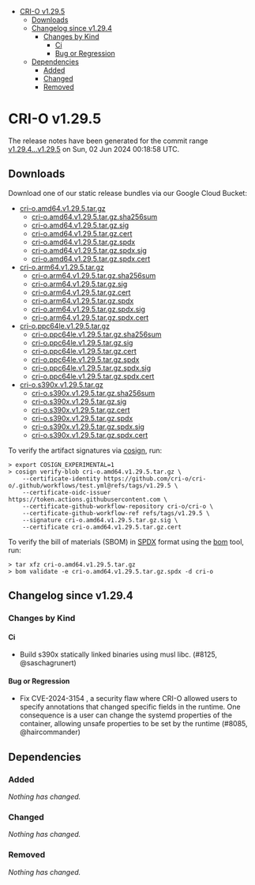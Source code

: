 - [CRI-O v1.29.5](#cri-o-v1295)
  - [Downloads](#downloads)
  - [Changelog since v1.29.4](#changelog-since-v1294)
    - [Changes by Kind](#changes-by-kind)
      - [Ci](#ci)
      - [Bug or Regression](#bug-or-regression)
  - [Dependencies](#dependencies)
    - [Added](#added)
    - [Changed](#changed)
    - [Removed](#removed)

# CRI-O v1.29.5

The release notes have been generated for the commit range
[v1.29.4...v1.29.5](https://github.com/cri-o/cri-o/compare/v1.29.4...v1.29.5) on Sun, 02 Jun 2024 00:18:58 UTC.

## Downloads

Download one of our static release bundles via our Google Cloud Bucket:

- [cri-o.amd64.v1.29.5.tar.gz](https://storage.googleapis.com/cri-o/artifacts/cri-o.amd64.v1.29.5.tar.gz)
  - [cri-o.amd64.v1.29.5.tar.gz.sha256sum](https://storage.googleapis.com/cri-o/artifacts/cri-o.amd64.v1.29.5.tar.gz.sha256sum)
  - [cri-o.amd64.v1.29.5.tar.gz.sig](https://storage.googleapis.com/cri-o/artifacts/cri-o.amd64.v1.29.5.tar.gz.sig)
  - [cri-o.amd64.v1.29.5.tar.gz.cert](https://storage.googleapis.com/cri-o/artifacts/cri-o.amd64.v1.29.5.tar.gz.cert)
  - [cri-o.amd64.v1.29.5.tar.gz.spdx](https://storage.googleapis.com/cri-o/artifacts/cri-o.amd64.v1.29.5.tar.gz.spdx)
  - [cri-o.amd64.v1.29.5.tar.gz.spdx.sig](https://storage.googleapis.com/cri-o/artifacts/cri-o.amd64.v1.29.5.tar.gz.spdx.sig)
  - [cri-o.amd64.v1.29.5.tar.gz.spdx.cert](https://storage.googleapis.com/cri-o/artifacts/cri-o.amd64.v1.29.5.tar.gz.spdx.cert)
- [cri-o.arm64.v1.29.5.tar.gz](https://storage.googleapis.com/cri-o/artifacts/cri-o.arm64.v1.29.5.tar.gz)
  - [cri-o.arm64.v1.29.5.tar.gz.sha256sum](https://storage.googleapis.com/cri-o/artifacts/cri-o.arm64.v1.29.5.tar.gz.sha256sum)
  - [cri-o.arm64.v1.29.5.tar.gz.sig](https://storage.googleapis.com/cri-o/artifacts/cri-o.arm64.v1.29.5.tar.gz.sig)
  - [cri-o.arm64.v1.29.5.tar.gz.cert](https://storage.googleapis.com/cri-o/artifacts/cri-o.arm64.v1.29.5.tar.gz.cert)
  - [cri-o.arm64.v1.29.5.tar.gz.spdx](https://storage.googleapis.com/cri-o/artifacts/cri-o.arm64.v1.29.5.tar.gz.spdx)
  - [cri-o.arm64.v1.29.5.tar.gz.spdx.sig](https://storage.googleapis.com/cri-o/artifacts/cri-o.arm64.v1.29.5.tar.gz.spdx.sig)
  - [cri-o.arm64.v1.29.5.tar.gz.spdx.cert](https://storage.googleapis.com/cri-o/artifacts/cri-o.arm64.v1.29.5.tar.gz.spdx.cert)
- [cri-o.ppc64le.v1.29.5.tar.gz](https://storage.googleapis.com/cri-o/artifacts/cri-o.ppc64le.v1.29.5.tar.gz)
  - [cri-o.ppc64le.v1.29.5.tar.gz.sha256sum](https://storage.googleapis.com/cri-o/artifacts/cri-o.ppc64le.v1.29.5.tar.gz.sha256sum)
  - [cri-o.ppc64le.v1.29.5.tar.gz.sig](https://storage.googleapis.com/cri-o/artifacts/cri-o.ppc64le.v1.29.5.tar.gz.sig)
  - [cri-o.ppc64le.v1.29.5.tar.gz.cert](https://storage.googleapis.com/cri-o/artifacts/cri-o.ppc64le.v1.29.5.tar.gz.cert)
  - [cri-o.ppc64le.v1.29.5.tar.gz.spdx](https://storage.googleapis.com/cri-o/artifacts/cri-o.ppc64le.v1.29.5.tar.gz.spdx)
  - [cri-o.ppc64le.v1.29.5.tar.gz.spdx.sig](https://storage.googleapis.com/cri-o/artifacts/cri-o.ppc64le.v1.29.5.tar.gz.spdx.sig)
  - [cri-o.ppc64le.v1.29.5.tar.gz.spdx.cert](https://storage.googleapis.com/cri-o/artifacts/cri-o.ppc64le.v1.29.5.tar.gz.spdx.cert)
- [cri-o.s390x.v1.29.5.tar.gz](https://storage.googleapis.com/cri-o/artifacts/cri-o.s390x.v1.29.5.tar.gz)
  - [cri-o.s390x.v1.29.5.tar.gz.sha256sum](https://storage.googleapis.com/cri-o/artifacts/cri-o.s390x.v1.29.5.tar.gz.sha256sum)
  - [cri-o.s390x.v1.29.5.tar.gz.sig](https://storage.googleapis.com/cri-o/artifacts/cri-o.s390x.v1.29.5.tar.gz.sig)
  - [cri-o.s390x.v1.29.5.tar.gz.cert](https://storage.googleapis.com/cri-o/artifacts/cri-o.s390x.v1.29.5.tar.gz.cert)
  - [cri-o.s390x.v1.29.5.tar.gz.spdx](https://storage.googleapis.com/cri-o/artifacts/cri-o.s390x.v1.29.5.tar.gz.spdx)
  - [cri-o.s390x.v1.29.5.tar.gz.spdx.sig](https://storage.googleapis.com/cri-o/artifacts/cri-o.s390x.v1.29.5.tar.gz.spdx.sig)
  - [cri-o.s390x.v1.29.5.tar.gz.spdx.cert](https://storage.googleapis.com/cri-o/artifacts/cri-o.s390x.v1.29.5.tar.gz.spdx.cert)

To verify the artifact signatures via [cosign](https://github.com/sigstore/cosign), run:

```console
> export COSIGN_EXPERIMENTAL=1
> cosign verify-blob cri-o.amd64.v1.29.5.tar.gz \
    --certificate-identity https://github.com/cri-o/cri-o/.github/workflows/test.yml@refs/tags/v1.29.5 \
    --certificate-oidc-issuer https://token.actions.githubusercontent.com \
    --certificate-github-workflow-repository cri-o/cri-o \
    --certificate-github-workflow-ref refs/tags/v1.29.5 \
    --signature cri-o.amd64.v1.29.5.tar.gz.sig \
    --certificate cri-o.amd64.v1.29.5.tar.gz.cert
```

To verify the bill of materials (SBOM) in [SPDX](https://spdx.org) format using the [bom](https://sigs.k8s.io/bom) tool, run:

```console
> tar xfz cri-o.amd64.v1.29.5.tar.gz
> bom validate -e cri-o.amd64.v1.29.5.tar.gz.spdx -d cri-o
```

## Changelog since v1.29.4

### Changes by Kind

#### Ci
 - Build s390x statically linked binaries using musl libc. (#8125, @saschagrunert)

#### Bug or Regression
 - Fix CVE-2024-3154 , a security flaw where CRI-O allowed users to specify annotations that changed specific fields in the runtime. One consequence is a user can change the systemd properties of the container, allowing unsafe properties to be set by the runtime (#8085, @haircommander)

## Dependencies

### Added
_Nothing has changed._

### Changed
_Nothing has changed._

### Removed
_Nothing has changed._
